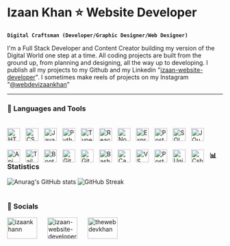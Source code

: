 # Izaan Khan ⭐ Website Developer

**`Digital Craftsman (Developer/Graphic Designer/Web Designer)`**

I'm a Full Stack Developer and Content Creator building my version of the Digital World one step at a time. All coding projects are built from the ground up, from planning and designing, all the way up to developing. I publish all my projects to my Github and my Linkedin "[izaan-website-developer][linkedin]". I sometimes make reels of projects on my Instagram "[@webdevizaankhan][instagram]"

---

### 🧰 Languages and Tools

<img align="left" alt="HTML" width="30px" style="padding-right:10px; padding-top:20px;" src="https://cdn.jsdelivr.net/gh/devicons/devicon/icons/html5/html5-plain.svg" />
<img align="left" alt="CSS" width="30px" style="padding-right:10px; padding-top:20px;" src="https://cdn.jsdelivr.net/gh/devicons/devicon/icons/css3/css3-plain.svg" />
<img align="left" alt="JavaScript" width="30px" style="padding-right:10px; padding-top:20px;" src="https://cdn.jsdelivr.net/gh/devicons/devicon/icons/javascript/javascript-plain.svg" />
<img align="left" alt="Python" width="30px" style="padding-right:10px; padding-top:20px;" src="https://cdn.jsdelivr.net/gh/devicons/devicon@latest/icons/python/python-original.svg" />
<img align="left" alt="TypeScript" width="30px" style="padding-right:10px; padding-top:20px;" src="https://cdn.jsdelivr.net/gh/devicons/devicon/icons/typescript/typescript-plain.svg" />
<img align="left" alt="React" width="30px" style="padding-right:10px; padding-top:20px;" src="https://cdn.jsdelivr.net/gh/devicons/devicon@latest/icons/react/react-original.svg"/>
<img align="left" alt="NodeJS" width="30px" style="padding-right:10px; padding-top:20px;" src="https://cdn.jsdelivr.net/gh/devicons/devicon/icons/nodejs/nodejs-original.svg" />
<img align="left" alt="Express" width="30px" style="padding-right:10px; padding-top:20px;" src="https://cdn.jsdelivr.net/gh/devicons/devicon@latest/icons/express/express-original.svg" />
<img align="left" alt="Postgres" width="30px" style="padding-right:10px; padding-top:20px;" src="https://cdn.jsdelivr.net/gh/devicons/devicon@latest/icons/postgresql/postgresql-original.svg" />
<img align="left" alt="SQL" width="30px" style="padding-right:10px; padding-top:20px;" src="https://cdn.jsdelivr.net/gh/devicons/devicon@latest/icons/sqldeveloper/sqldeveloper-original.svg" />
<img align="left" alt="JQuery" width="30px" style="padding-right:10px; padding-top:20px;" src="https://cdn.jsdelivr.net/gh/devicons/devicon@latest/icons/jquery/jquery-original-wordmark.svg"  />
<img align="left" alt="Api" width="30px" style="padding-right:10px; padding-top:20px;" src="https://cdn.jsdelivr.net/gh/devicons/devicon@latest/icons/fastapi/fastapi-original.svg" />
<img align="left" alt="Tailwind" width="30px" style="padding-right:10px; padding-top:20px;" src="https://cdn.jsdelivr.net/gh/devicons/devicon@latest/icons/tailwindcss/tailwindcss-original.svg" />
<img align="left" alt="Bootstrap" width="30px" style="padding-right:10px; padding-top:20px;" src="https://cdn.jsdelivr.net/gh/devicons/devicon@latest/icons/bootstrap/bootstrap-original.svg"/>
<img align="left" alt="Git" width="30px" style="padding-right:10px; padding-top:20px;" src="https://cdn.jsdelivr.net/gh/devicons/devicon/icons/git/git-original.svg" />
<img align="left" alt="GitHub" width="30px" style="padding-right:10px; padding-top:20px;" src="https://cdn.jsdelivr.net/gh/devicons/devicon@latest/icons/github/github-original.svg" />
<img align="left" alt="Bash" width="30px" style="padding-right:10px; padding-top:20px;" src="https://cdn.jsdelivr.net/gh/devicons/devicon/icons/bash/bash-original.svg" />
<img align="left" alt="Canva" width="30px" style="padding-right:10px; padding-top:20px;" src="https://cdn.jsdelivr.net/gh/devicons/devicon@latest/icons/canva/canva-original.svg" />
<img align="left" alt="VS" width="30px" style="padding-right:10px; padding-top:20px;" src="https://cdn.jsdelivr.net/gh/devicons/devicon@latest/icons/vscode/vscode-original.svg"  />
<img align="left" alt="Postman" width="30px" style="padding-right:10px; padding-top:20px;" src="https://cdn.jsdelivr.net/gh/devicons/devicon@latest/icons/postman/postman-original.svg"  />
<img align="left" alt="Unity" width="30px" style="padding-right:10px; padding-top:20px;" src="https://cdn.jsdelivr.net/gh/devicons/devicon@latest/icons/unity/unity-original.svg"  />
<img align="left" alt="Csharp" width="30px" style="padding-right:10px; padding-top:20px;" src="https://cdn.jsdelivr.net/gh/devicons/devicon@latest/icons/csharp/csharp-original.svg"  />
<br/>
<br/>

#

### 📊 Statistics


![Anurag's GitHub stats](https://github-readme-stats.vercel.app/api?username=izaankhan0&show_icons=true&theme=merko)
![GitHub Streak](https://streak-stats.demolab.com?user=izaankhan0&theme=merko&border_radius=4.5)

#

### 🔗 Socials


<p align="left">
<a href="https://twitter.com/izaankhann" target="blank"><img align="center" style="padding-right:20px;" src="https://raw.githubusercontent.com/rahuldkjain/github-profile-readme-generator/master/src/images/icons/Social/twitter.svg" alt="izaankhann" height="50" width="70" /></a>
<a href="https://linkedin.com/in/izaan-website-developer" target="blank"><img align="center" style="padding-right:20px;" src="https://raw.githubusercontent.com/rahuldkjain/github-profile-readme-generator/master/src/images/icons/Social/linked-in-alt.svg" alt="izaan-website-developer" height="50" width="70" /></a>
<a href="https://instagram.com/thewebdevkhan" target="blank"><img align="center" style="padding-right:20px;" src="https://raw.githubusercontent.com/rahuldkjain/github-profile-readme-generator/master/src/images/icons/Social/instagram.svg" alt="thewebdevkhan" height="50" width="70" /></a>
</p>

  
[instagram]: https://www.instagram.com/thewebdevkhan/
[linkedin]: https://www.linkedin.com/in/izaan-website-developer/
